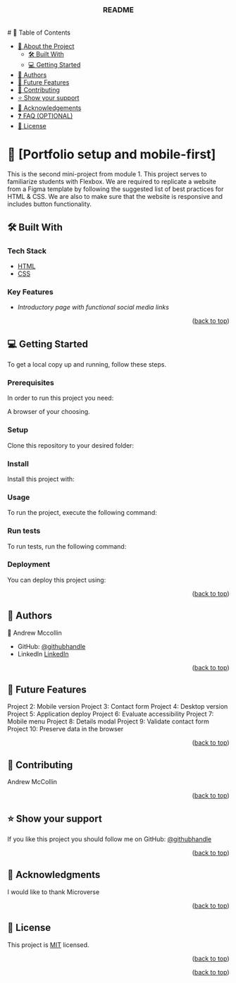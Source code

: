 <a name="readme-top"></a>

<div align="center">
  <h3><b>README</b></h3>
</div>

<br>
# 📗 Table of Contents

- [📖 About the Project](#about-project)
  - [🛠 Built With](#built-with)
  - [💻 Getting Started](#getting-started)
- [👥 Authors](#authors)
- [🔭 Future Features](#future-features)
- [🤝 Contributing](#contributing)
- [⭐️ Show your support](#support)
- [🙏 Acknowledgements](#acknowledgements)
- [❓ FAQ (OPTIONAL)](#faq)
- [📝 License](#license)


# 📖 [Portfolio setup and mobile-first] <a name="about-project"></a>


This is the second mini-project from module 1. This project serves to familiarize students with Flexbox. We are required to replicate a website from a Figma template
by following the suggested list of best practices for HTML & CSS. We are also to make sure that the website is responsive and includes button functionality.

## 🛠 Built With <a name="built-with"></a>

### Tech Stack <a name="tech-stack"></a>
  
  <ul>
    <li><a href="https://html.spec.whatwg.org/">HTML</a></li>
    <li><a href="https://www.w3.org/Style/CSS/Overview.en.html">CSS</a></li>
  </ul>

### Key Features <a name="key-features"></a>

- *Introductory page with functional social media links*

<p align="right">(<a href="#readme-top">back to top</a>)</p>

## 💻 Getting Started <a name="getting-started"></a>

To get a local copy up and running, follow these steps.

### Prerequisites

In order to run this project you need:

A browser of your choosing.

### Setup

Clone this repository to your desired folder:



### Install

Install this project with:


### Usage

To run the project, execute the following command:


### Run tests

To run tests, run the following command:



### Deployment

You can deploy this project using:



<p align="right">(<a href="#readme-top">back to top</a>)</p>


## 👥 Authors <a name="authors"></a>


👤 Andrew Mccollin

- GitHub: [@githubhandle](https://github.com/Drew246)
- LinkedIn [LinkedIn](https://linkedin.com/in/andrew-mccollin)


<p align="right">(<a href="#readme-top">back to top</a>)</p>


## 🔭 Future Features <a name="future-features"></a>
Project 2: Mobile version
Project 3: Contact form 
Project 4: Desktop version
Project 5: Application deploy
Project 6: Evaluate accessibility 
Project 7: Mobile menu 
Project 8: Details modal 
Project 9: Validate contact form 
Project 10: Preserve data in the browser 
 

<p align="right">(<a href="#readme-top">back to top</a>)</p>

## 🤝 Contributing <a name="contributing"></a>

Andrew McCollin

<p align="right">(<a href="#readme-top">back to top</a>)</p>


## ⭐️ Show your support <a name="support"></a>

If you like this project you should follow me on GitHub: [@githubhandle](https://github.com/Drew246)

<p align="right">(<a href="#readme-top">back to top</a>)</p>



## 🙏 Acknowledgments <a name="acknowledgements"></a>

I would like to thank Microverse

<p align="right">(<a href="#readme-top">back to top</a>)</p>


## 📝 License <a name="license"></a>

This project is [MIT](./LICENSE) licensed.


<p align="right">(<a href="#readme-top">back to top</a>)</p>





<p align="right">(<a href="#readme-top">back to top</a>)</p> 

